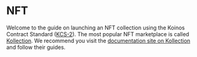 # NFT
Welcome to the guide on launching an NFT collection using the Koinos Contract Standard ([KCS-2](https://github.com/koinos/koinos-contract-standards/blob/master/KCSs/kcs-2.md)). The most popular NFT marketplace is called [Kollection](https://kollection.app/). We recommend you visit the [documentation site on Kollection](https://docs.kollection.app/) and follow their guides.